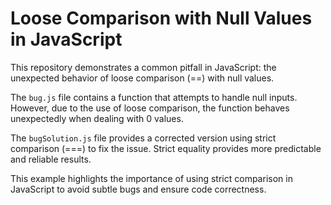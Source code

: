 # Loose Comparison with Null Values in JavaScript

This repository demonstrates a common pitfall in JavaScript: the unexpected behavior of loose comparison (==) with null values.

The `bug.js` file contains a function that attempts to handle null inputs.  However, due to the use of loose comparison, the function behaves unexpectedly when dealing with 0 values.

The `bugSolution.js` file provides a corrected version using strict comparison (===) to fix the issue.  Strict equality provides more predictable and reliable results. 

This example highlights the importance of using strict comparison in JavaScript to avoid subtle bugs and ensure code correctness.